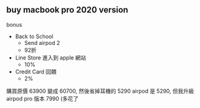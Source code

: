 
## buy macbook pro 2020 version

bonus
* Back to School 
   * Send airpod 2 
   * 92折 
* Line Store 進入到 apple 網站
    * 10%
* Credit Card 回饋
    * 2%


購買原價 63900 變成 60700, 然後省掉耳機的 5290
airpod 是 5290, 但我升級airpod pro 版本 7990 (多花了
<!--stackedit_data:
eyJoaXN0b3J5IjpbLTEwNDU1Mjc4NDBdfQ==
-->